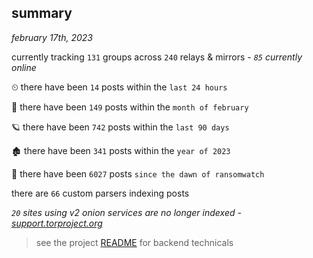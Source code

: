 
## summary
_february 17th, 2023_

currently tracking `131` groups across `240` relays & mirrors - _`85` currently online_

⏲ there have been `14` posts within the `last 24 hours`

🦈 there have been `149` posts within the `month of february`

🪐 there have been `742` posts within the `last 90 days`

🏚 there have been `341` posts within the `year of 2023`

🦕 there have been `6027` posts `since the dawn of ransomwatch`

there are `66` custom parsers indexing posts

_`20` sites using v2 onion services are no longer indexed - [support.torproject.org](https://support.torproject.org/onionservices/v2-deprecation/)_

> see the project [README](https://github.com/joshhighet/ransomwatch#ransomwatch--) for backend technicals
